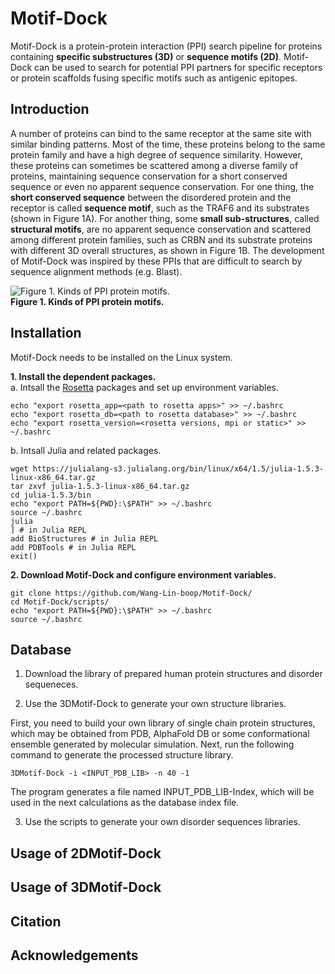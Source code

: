 # Motif-Dock
Motif-Dock is a protein-protein interaction (PPI) search pipeline for proteins containing **specific substructures (3D)** or **sequence motifs (2D)**. Motif-Dock can be used to search for potential PPI partners for specific receptors or protein scaffolds fusing specific motifs such as antigenic epitopes.  


Introduction
----

A number of proteins can bind to the same receptor at the same site with similar binding patterns. Most of the time, these proteins belong to the same protein family and have a high degree of sequence similarity. However, these proteins can sometimes be scattered among a diverse family of proteins, maintaining sequence conservation for a short conserved sequence or even no apparent sequence conservation. For one thing, the **short conserved sequence** between the disordered protein and the receptor is called **sequence motif**, such as the TRAF6 and its substrates (shown in Figure 1A). For another thing, some **small sub-structures**, called **structural motifs**, are no apparent sequence conservation and scattered among different protein families, such as CRBN and its substrate proteins with different 3D overall structures, as shown in Figure 1B. The development of Motif-Dock was inspired by these PPIs that are difficult to search by sequence alignment methods (e.g. Blast).  

![**Figure 1. Kinds of PPI protein motifs.**](https://user-images.githubusercontent.com/58931275/174751397-d529dfaf-f970-43f2-a0fe-0f3d99c006f7.png)  
**Figure 1. Kinds of PPI protein motifs.**  

Installation
----
Motif-Dock needs to be installed on the Linux system.  

**1. Install the dependent packages.**  
a. Intsall the [Rosetta](https://www.rosettacommons.org/docs/latest/build_documentation/Build-Documentation) packages and set up environment variables.  
```
echo "export rosetta_app=<path to rosetta apps>" >> ~/.bashrc
echo "export rosetta_db=<path to rosetta database>" >> ~/.bashrc
echo "export rosetta_version=<rosetta versions, mpi or static>" >> ~/.bashrc
```  
b. Intsall Julia and related packages.   
```  
wget https://julialang-s3.julialang.org/bin/linux/x64/1.5/julia-1.5.3-linux-x86_64.tar.gz
tar zxvf julia-1.5.3-linux-x86_64.tar.gz  
cd julia-1.5.3/bin
echo "export PATH=${PWD}:\$PATH" >> ~/.bashrc
source ~/.bashrc
julia
] # in Julia REPL
add BioStructures # in Julia REPL
add PDBTools # in Julia REPL
exit()
```
**2. Download Motif-Dock and configure environment variables.**   
```
git clone https://github.com/Wang-Lin-boop/Motif-Dock/
cd Motif-Dock/scripts/
echo "export PATH=${PWD}:\$PATH" >> ~/.bashrc
source ~/.bashrc
```

Database
----
1. Download the library of prepared human protein structures and disorder sequeneces.

2. Use the 3DMotif-Dock to generate your own structure libraries.

First, you need to build your own library of single chain protein structures, which may be obtained from PDB, AlphaFold DB or some conformational ensemble generated by molecular simulation. Next, run the following command to generate the processed structure library.  
```
3DMotif-Dock -i <INPUT_PDB_LIB> -n 40 -1 
```
The program generates a file named INPUT_PDB_LIB-Index, which will be used in the next calculations as the database index file.  

3. Use the scripts to generate your own disorder sequences libraries.

Usage of 2DMotif-Dock
----


Usage of 3DMotif-Dock
----


Citation
----


Acknowledgements
----

